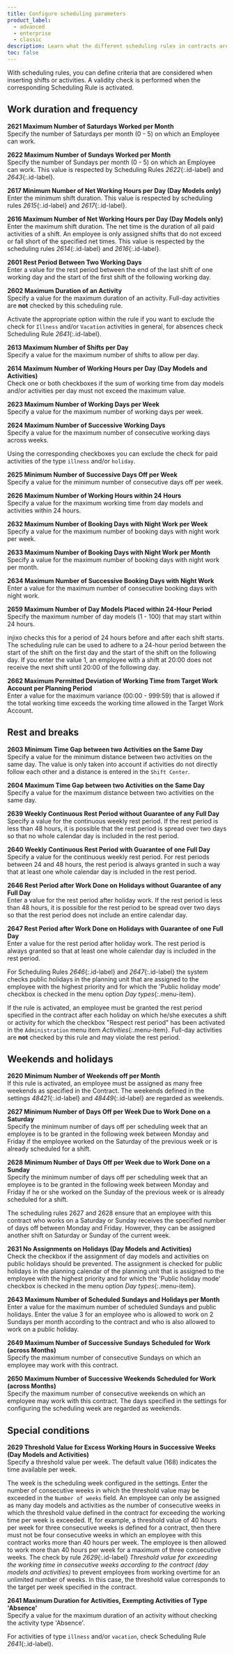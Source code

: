 ```yaml
---
title: Configure scheduling parameters
product_label:
  - advanced
  - enterprise
  - classic
description: Learn what the different scheduling rules in contracts are used for.
toc: false
---
```


With scheduling rules, you can define criteria that are considered when inserting shifts or activities. A validity check is performed when the corresponding Scheduling Rule is activated.

## Work duration and frequency

**2621 Maximum Number of Saturdays Worked per Month**  
Specify the number of Saturdays per month (0 - 5) on which an Employee can work.

**2622 Maximum Number of Sundays Worked per Month**  
Specify the number of Sundays per month (0 - 5) on which an Employee can work. This value is respected by Scheduling Rules _2622_{:.id-label} and _2643_{:.id-label}.

**2617 Minimum Number of Net Working Hours per Day (Day Models only)**  
Enter the minimum shift duration. This value is respected by scheduling rules _2615_{:.id-label} and _2617_{:.id-label}.

**2616 Maximum Number of Net Working Hours per Day (Day Models only)**  
Enter the maximum shift duration. The net time is the duration of all paid activities of a shift. An employee is only assigned shifts that do not exceed or fall short of the specified net times. This value is respected by the scheduling rules _2614_{:.id-label} and _2616_{:.id-label}.

**2601 Rest Period Between Two Working Days**  
Enter a value for the rest period between the end of the last shift of one working day and the start of the first shift of the following working day.

**2602 Maximum Duration of an Activity**  
Specify a value for the maximum duration of an activity. Full-day activities are **not** checked by this scheduling rule.

Activate the appropriate option within the rule if you want to exclude the check for `Illness` and/or `Vacation` activities in general, for absences check Scheduling Rule _2641_{:.id-label}.

**2613 Maximum Number of Shifts per Day**  
Specify a value for the maximum number of shifts to allow per day.

**2614 Maximum Number of Working Hours per Day (Day Models and Activities)**  
Check one or both checkboxes if the sum of working time from day models and/or activities per day must not exceed the maximum value.

**2623 Maximum Number of Working Days per Week**  
Specify a value for the maximum number of working days per week.

**2624 Maximum Number of Successive Working Days**  
Specify a value for the maximum number of consecutive working days across weeks.

Using the corresponding checkboxes you can exclude the check for paid activities of the type `illness` and/or `holiday`.

**2625 Minimum Number of Successive Days Off per Week**  
Specify a value for the minimum number of consecutive days off per week.

**2626 Maximum Number of Working Hours within 24 Hours**  
Specify a value for the maximum working time from day models and activities within 24 hours.

**2632 Maximum Number of Booking Days with Night Work per Week**  
Specify a value for the maximum number of booking days with night work per week.

**2633 Maximum Number of Booking Days with Night Work per Month**  
Specify a value for the maximum number of booking days with night work per month.

**2634 Maximum Number of Successive Booking Days with Night Work**  
Enter a value for the maximum number of consecutive booking days with night work.

**2659 Maximum Number of Day Models Placed within 24-Hour Period**  
Specify the maximum number of day models (1 - 100) that may start within 24 hours.

injixo checks this for a period of 24 hours before and after each shift starts. The scheduling rule can be used to adhere to a 24-hour period between the start of the shift on the first day and the start of the shift on the following day. If you enter the value 1, an employee with a shift at 20:00 does not receive the next shift until 20:00 of the following day.

**2662 Maximum Permitted Deviation of Working Time from Target Work Account per Planning Period**  
Enter a value for the maximum variance (00:00 - 999:59) that is allowed if the total working time exceeds the working time allowed in the Target Work Account.

## Rest and breaks

**2603 Minimum Time Gap between two Activities on the Same Day**  
Specify a value for the minimum distance between two activities on the same day. The value is only taken into account if activities do not directly follow each other and a distance is entered in the `Shift Center`.

**2604 Maximum Time Gap between two Activities on the Same Day**  
Specify a value for the maximum distance between two activities on the same day.

**2639 Weekly Continuous Rest Period without Guarantee of any Full Day**  
Specify a value for the continuous weekly rest period. If the rest period is less than 48 hours, it is possible that the rest period is spread over two days so that no whole calendar day is included in the rest period.

**2640 Weekly Continuous Rest Period with Guarantee of one Full Day**  
Specify a value for the continuous weekly rest period. For rest periods between 24 and 48 hours, the rest period is always granted in such a way that at least one whole calendar day is included in the rest period.

**2646 Rest Period after Work Done on Holidays without Guarantee of any Full Day**  
Enter a value for the rest period after holiday work. If the rest period is less than 48 hours, it is possible for the rest period to be spread over two days so that the rest period does not include an entire calendar day.

**2647 Rest Period after Work Done on Holidays with Guarantee of one Full Day**  
Enter a value for the rest period after holiday work. The rest period is always granted so that at least one whole calendar day is included in the rest period.

For Scheduling Rules _2646_{:.id-label} and _2647_{:.id-label} the system checks public holidays in the planning unit that are assigned to the employee with the highest priority and for which the 'Public holiday mode' checkbox is checked in the menu option _Day types_{:.menu-item}.

If the rule is activated, an employee must be granted the rest period specified in the contract after each holiday on which he/she executes a shift or activity for which the checkbox "Respect rest period" has been activated in the `Administration` menu item _Activities_{:.menu-item}. Full-day activities are **not** checked by this rule and may violate the rest period.

## Weekends and holidays

**2620 Minimum Number of Weekends off per Month**  
If this rule is activated, an employee must be assigned as many free weekends as specified in the Contract.
The weekends defined in the settings _48421_{:.id-label} and _48449_{:.id-label} are regarded as weekends.

**2627 Minimum Number of Days Off per Week Due to Work Done on a Saturday**  
Specify the minimum number of days off per scheduling week that an employee is to be granted in the following week between Monday and Friday if the employee worked on the Saturday of the previous week or is already scheduled for a shift.

**2628 Minimum Number of Days Off per Week due to Work Done on a Sunday**  
Specify the minimum number of days off per scheduling week that an employee is to be granted in the following week between Monday and Friday if he or she worked on the Sunday of the previous week or is already scheduled for a shift.

The scheduling rules 2627 and 2628 ensure that an employee with this contract who works on a Saturday or Sunday receives the specified number of days off between Monday and Friday. However, they can be assigned another shift on Saturday or Sunday of the current week.

**2631 No Assignments on Holidays (Day Models and Activities)**  
Check the checkbox if the assignment of day models and activities on public holidays should be prevented. The assignment is checked for public holidays in the planning calendar of the planning unit that is assigned to the employee with the highest priority and for which the 'Public holiday mode' checkbox is checked in the menu option _Day types_{:.menu-item}.

**2643 Maximum Number of Scheduled Sundays and Holidays per Month**  
Enter a value for the maximum number of scheduled Sundays and public holidays. Enter the value 3 for an employee who is allowed to work on 2 Sundays per month according to the contract and who is also allowed to work on a public holiday.

**2649 Maximum Number of Successive Sundays Scheduled for Work (across Months)**  
Specify the maximum number of consecutive Sundays on which an employee may work with this contract.

**2650 Maximum Number of Successive Weekends Scheduled for Work (across Months)**  
Specify the maximum number of consecutive weekends on which an employee may work with this contract. The days specified in the settings for configuring the scheduling week are regarded as weekends.

## Special conditions

**2629 Threshold Value for Excess Working Hours in Successive Weeks (Day Models and Activities)**  
Specify a threshold value per week. The default value (168) indicates the time available per week.

The week is the scheduling week configured in the settings. Enter the number of consecutive weeks in which the threshold value may be exceeded in the `Number of weeks` field. An employee can only be assigned as many day models and activities as the number of consecutive weeks in which the threshold value defined in the contract for exceeding the working time per week is exceeded. If, for example, a threshold value of 40 hours per week for three consecutive weeks is defined for a contract, then there must not be four consecutive weeks in which an employee with this contract works more than 40 hours per week. The employee is then allowed to work more than 40 hours per week for a maximum of three consecutive weeks. The check by rule _2629_{:.id-label} _Threshold value for exceeding the working time in consecutive weeks according to the contract (day models and activities)_ to prevent employees from working overtime for an unlimited number of weeks. In this case, the threshold value corresponds to the target per week specified in the contract.

**2641 Maximum Duration for Activities, Exempting Activities of Type 'Absence'**  
Specify a value for the maximum duration of an activity without checking the activity type 'Absence'.

For activities of type `illness` and/or `vacation`, check Scheduling Rule _2641_{:.id-label}.